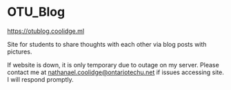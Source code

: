 # OTU_Blog

https://otublog.coolidge.ml

Site for students to share thoughts with each other via blog posts with pictures.

If website is down, it is only temporary due to outage on my server. Please contact me at nathanael.coolidge@ontariotechu.net if issues accessing site. I will respond promptly.

